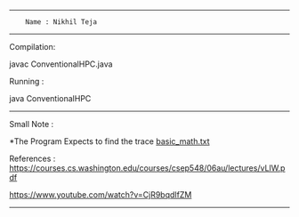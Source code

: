 ******************************************************************************
		Name : Nikhil Teja
******************************************************************************
Compilation:

javac ConventionalHPC.java


Running :

java ConventionalHPC

******************************************************************************
Small Note : 
 
*The Program Expects to find the trace [basic_math.txt](https://drive.google.com/open?id=1uH2ZqpotuuFP00F-IxU6fkZvAUdj2wYl)

References : 
https://courses.cs.washington.edu/courses/csep548/06au/lectures/vLIW.pdf


https://www.youtube.com/watch?v=CjR9bqdIfZM

*******************************************************************************
